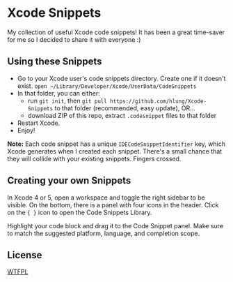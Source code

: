 # Xcode Snippets

My collection of useful Xcode code snippets! It has been a great time-saver for me so I decided to share it with everyone :)

## Using these Snippets

- Go to your Xcode user's code snippets directory. Create one if it doesn't exist.
  `open ~/Library/Developer/Xcode/UserData/CodeSnippets`
- In that folder, you can either:
  * run `git init`, then `git pull https://github.com/hlung/Xcode-Snippets` to that folder (recommended, easy update), OR...
  * download ZIP of this repo, extract `.codesnippet` files to that folder
- Restart Xcode.
- Enjoy!

**Note:** Each code snippet has a unique `IDECodeSnippetIdentifier` key, which Xcode generates when I created each snippet. There's a small chance that they will collide with your existing snippets. Fingers crossed.

## Creating your own Snippets

In Xcode 4 or 5, open a workspace and toggle the right sidebar to be visible. On the bottom, there is a panel with four icons in the header. Click on the `{ }` icon to open the Code Snippets Library.

Highlight your code block and drag it to the Code Snippet panel. Make sure to match the suggested platform, language, and completion scope.


## License

[WTFPL](http://www.wtfpl.net/)
